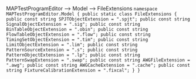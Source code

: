 MAPTestProgramEditor --> Model --> FileExtensions
`namespace MAPTestProgramEditor.Model
{
    public static class FileExtensions
    {
        public const string SPJTObjectExtension = ".spjt";
        public const string SignalObjectExtension = ".sig";
        public const string BinTableObjectExtension = ".obin";
        public const string FlowTableObjectExtension = ".flow";
        public const string TimingSetObjectExtension = ".tim";
        public const string LimitObjectExtension = ".lim";
        public const string PatternSourceExtension = ".s";
        public const string PatternObjectExtension = ".lp";
        public const string PatternSwapExtension = ".swap";
        public const string AWGFileExtension = ".awg";
        public const string AWGCacheExtension = ".cache";
        public const string FixtureCalibrationExtension = ".fixcal";
    }
}`

